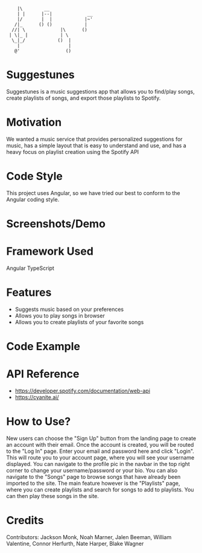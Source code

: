         |\        __
        | |      |--|             __
        |/       |  |            |~'
       /|_      () ()            |
      //| \             |\      ()
     | \|_ |            | \
      \_|_/            ()  |
        |                  |
       @'                 ()

# Suggestunes
Suggestunes is a music suggestions app that allows you to find/play songs, create playlists of songs, and export those playlists to Spotify.

# Motivation
We wanted a music service that provides personalized suggestions for music, has a simple layout that is easy to understand and use, and has a heavy focus on playlist creation using the Spotify API

# Code Style
This project uses Angular, so we have tried our best to conform to the Angular coding style.

# Screenshots/Demo

# Framework Used
Angular TypeScript

# Features
* Suggests music based on your preferences
* Allows you to play songs in browser
* Allows you to create playlists of your favorite songs

# Code Example

# API Reference
* https://developer.spotify.com/documentation/web-api
* https://cyanite.ai/

# How to Use?
New users can choose the "Sign Up" button from the landing page to create an account with their email. Once the account is created, you will be routed to the "Log In" page. Enter your email and password here and click "Login". This will route you to your account page, where you will see your username displayed. You can navigate to the profile pic in the navbar in the top right corner to change your username/password or your bio. You can also navigate to the "Songs" page to browse songs that have already been imported to the site. The main feature however is the "Playlists" page, where you can create playlists and search for songs to add to playlists. You can then play these songs in the site.

# Credits
Contributors: Jackson Monk, Noah Marner, Jalen Beeman, William Valentine, Connor Herfurth, Nate Harper, Blake Wagner
